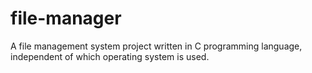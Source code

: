 # file-manager

A file management system project written in C programming language, independent of which operating system is used.
